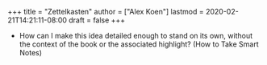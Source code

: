+++
title = "Zettelkasten"
author = ["Alex Koen"]
lastmod = 2020-02-21T14:21:11-08:00
draft = false
+++

-   How can I make this idea detailed enough to stand on its own, without the context of the book or the associated highlight? (How to Take Smart Notes)
